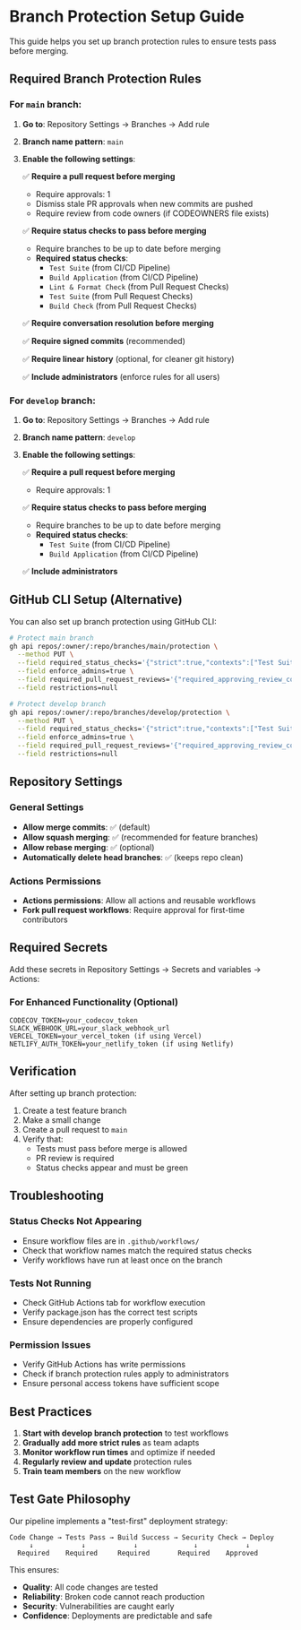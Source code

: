 # Branch Protection Setup Guide

This guide helps you set up branch protection rules to ensure tests pass before merging.

## Required Branch Protection Rules

### For `main` branch:

1. **Go to**: Repository Settings → Branches → Add rule
2. **Branch name pattern**: `main`
3. **Enable the following settings**:

   ✅ **Require a pull request before merging**
   - Require approvals: 1
   - Dismiss stale PR approvals when new commits are pushed
   - Require review from code owners (if CODEOWNERS file exists)

   ✅ **Require status checks to pass before merging**
   - Require branches to be up to date before merging
   - **Required status checks**:
     - `Test Suite` (from CI/CD Pipeline)
     - `Build Application` (from CI/CD Pipeline)
     - `Lint & Format Check` (from Pull Request Checks)
     - `Test Suite` (from Pull Request Checks)
     - `Build Check` (from Pull Request Checks)

   ✅ **Require conversation resolution before merging**

   ✅ **Require signed commits** (recommended)

   ✅ **Require linear history** (optional, for cleaner git history)

   ✅ **Include administrators** (enforce rules for all users)

### For `develop` branch:

1. **Go to**: Repository Settings → Branches → Add rule
2. **Branch name pattern**: `develop`
3. **Enable the following settings**:

   ✅ **Require a pull request before merging**
   - Require approvals: 1

   ✅ **Require status checks to pass before merging**
   - Require branches to be up to date before merging
   - **Required status checks**:
     - `Test Suite` (from CI/CD Pipeline)
     - `Build Application` (from CI/CD Pipeline)

   ✅ **Include administrators**

## GitHub CLI Setup (Alternative)

You can also set up branch protection using GitHub CLI:

```bash
# Protect main branch
gh api repos/:owner/:repo/branches/main/protection \
  --method PUT \
  --field required_status_checks='{"strict":true,"contexts":["Test Suite","Build Application","Lint & Format Check","Build Check"]}' \
  --field enforce_admins=true \
  --field required_pull_request_reviews='{"required_approving_review_count":1,"dismiss_stale_reviews":true}' \
  --field restrictions=null

# Protect develop branch
gh api repos/:owner/:repo/branches/develop/protection \
  --method PUT \
  --field required_status_checks='{"strict":true,"contexts":["Test Suite","Build Application"]}' \
  --field enforce_admins=true \
  --field required_pull_request_reviews='{"required_approving_review_count":1}' \
  --field restrictions=null
```

## Repository Settings

### General Settings
- **Allow merge commits**: ✅ (default)
- **Allow squash merging**: ✅ (recommended for feature branches)
- **Allow rebase merging**: ✅ (optional)
- **Automatically delete head branches**: ✅ (keeps repo clean)

### Actions Permissions
- **Actions permissions**: Allow all actions and reusable workflows
- **Fork pull request workflows**: Require approval for first-time contributors

## Required Secrets

Add these secrets in Repository Settings → Secrets and variables → Actions:

### For Enhanced Functionality (Optional)
```
CODECOV_TOKEN=your_codecov_token
SLACK_WEBHOOK_URL=your_slack_webhook_url
VERCEL_TOKEN=your_vercel_token (if using Vercel)
NETLIFY_AUTH_TOKEN=your_netlify_token (if using Netlify)
```

## Verification

After setting up branch protection:

1. Create a test feature branch
2. Make a small change
3. Create a pull request to `main`
4. Verify that:
   - Tests must pass before merge is allowed
   - PR review is required
   - Status checks appear and must be green

## Troubleshooting

### Status Checks Not Appearing
- Ensure workflow files are in `.github/workflows/`
- Check that workflow names match the required status checks
- Verify workflows have run at least once on the branch

### Tests Not Running
- Check GitHub Actions tab for workflow execution
- Verify package.json has the correct test scripts
- Ensure dependencies are properly configured

### Permission Issues
- Verify GitHub Actions has write permissions
- Check if branch protection rules apply to administrators
- Ensure personal access tokens have sufficient scope

## Best Practices

1. **Start with develop branch protection** to test workflows
2. **Gradually add more strict rules** as team adapts
3. **Monitor workflow run times** and optimize if needed
4. **Regularly review and update** protection rules
5. **Train team members** on the new workflow

## Test Gate Philosophy

Our pipeline implements a "test-first" deployment strategy:

```
Code Change → Tests Pass → Build Success → Security Check → Deploy
     ↓            ↓            ↓              ↓            ↓
  Required    Required     Required       Required    Approved
```

This ensures:
- **Quality**: All code changes are tested
- **Reliability**: Broken code cannot reach production  
- **Security**: Vulnerabilities are caught early
- **Confidence**: Deployments are predictable and safe